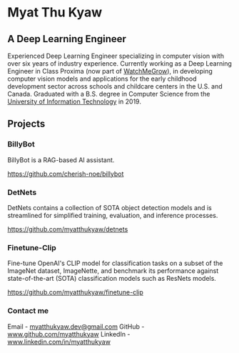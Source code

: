 # Myat Thu Kyaw
## A Deep Learning Engineer

Experienced Deep Learning Engineer specializing in computer vision with over six years of industry experience. Currently working as a Deep Learning Engineer in Class Proxima (now part of [WatchMeGrow](https://watchmegrow.com/)), in developing computer vision models and applications for the early childhood development sector across schools and childcare centers in the U.S. and Canada.
Graduated with a B.S. degree in Computer Science from the [University of Information Technology](https://www.uit.edu.mm/) in 2019.

## Projects 

### BillyBot
BillyBot is a RAG-based AI assistant. 

https://github.com/cherish-noe/billybot


### DetNets
DetNets contains a collection of SOTA object detection models and is streamlined for simplified training, evaluation, and inference processes.

https://github.com/myatthukyaw/detnets

### Finetune-Clip

Fine-tune OpenAI's CLIP model for classification tasks on a subset of the ImageNet dataset, ImageNette, and benchmark its performance against state-of-the-art (SOTA) classification models such as ResNets models.

https://github.com/myatthukyaw/finetune-clip


### Contact me

Email - myatthukyaw.dev@gmail.com
GitHub - www.github.com/myatthukyaw
LinkedIn - www.linkedin.com/in/myatthukyaw